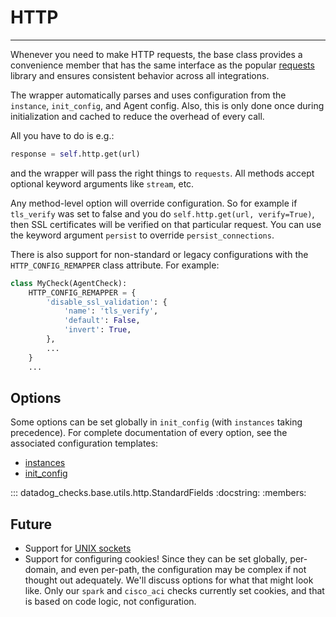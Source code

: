 # HTTP

-----

Whenever you need to make HTTP requests, the base class provides a convenience member that has the same interface as the
popular [requests](https://github.com/psf/requests) library and ensures consistent behavior across all integrations.

The wrapper automatically parses and uses configuration from the `instance`, `init_config`, and Agent config. Also, this
is only done once during initialization and cached to reduce the overhead of every call.

All you have to do is e.g.:

```python
response = self.http.get(url)
```

and the wrapper will pass the right things to `requests`. All methods accept optional keyword arguments like `stream`, etc.

Any method-level option will override configuration. So for example if `tls_verify` was set to false and you do
`self.http.get(url, verify=True)`, then SSL certificates will be verified on that particular request. You can
use the keyword argument `persist` to override `persist_connections`.

There is also support for non-standard or legacy configurations with the `HTTP_CONFIG_REMAPPER` class attribute. For example:

```python
class MyCheck(AgentCheck):
    HTTP_CONFIG_REMAPPER = {
        'disable_ssl_validation': {
            'name': 'tls_verify',
            'default': False,
            'invert': True,
        },
        ...
    }
    ...
```

## Options

Some options can be set globally in `init_config` (with `instances` taking precedence).
For complete documentation of every option, see the associated configuration templates:

- [instances](https://github.com/DataDog/integrations-core/blob/master/datadog_checks_dev/datadog_checks/dev/tooling/templates/configuration/instances/http.yaml)
- [init_config](https://github.com/DataDog/integrations-core/blob/master/datadog_checks_dev/datadog_checks/dev/tooling/templates/configuration/init_config/http.yaml)

::: datadog_checks.base.utils.http.StandardFields
    :docstring:
    :members:

## Future

- Support for [UNIX sockets](https://github.com/msabramo/requests-unixsocket)
- Support for configuring cookies! Since they can be set globally, per-domain, and even per-path, the configuration may be complex
  if not thought out adequately. We'll discuss options for what that might look like. Only our `spark` and `cisco_aci` checks
  currently set cookies, and that is based on code logic, not configuration.
